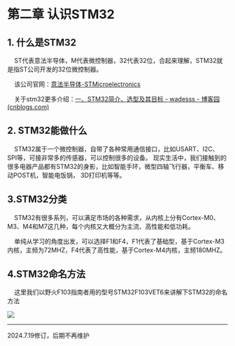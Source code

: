 # 第二章 认识STM32

## 1. 什么是STM32

    ST代表意法半导体，M代表微控制器，32代表32位，合起来理解，STM32就是指ST公司开发的32位微控制器。

    该公司官网：[意法半导体-STMicroelectronics](https://www.st.com.cn/content/st_com/zh.html)

    关于stm32更多介绍：[一、STM32简介、选型及其目标 - wadesss - 博客园 (cnblogs.com)](https://www.cnblogs.com/skyblue-Mr/p/10897386.html)

## 2. STM32能做什么

    STM32属于一个微控制器，自带了各种常用通信接口，比如USART、I2C、SPI等，可接非常多的传感器，可以控制很多的设备。 现实生活中，我们接触到的很多电器产品都有STM32的身影，比如智能手环，微型四轴飞行器，平衡车、移动POST机，智能电饭锅， 3D打印机等等。

## 3.STM32分类

    STM32有很多系列，可以满足市场的各种需求，从内核上分有Cortex-M0、M3、M4和M7这几种，每个内核又大概分为主流、高性能和低功耗。

    单纯从学习的角度出发，可以选择F1和F4，F1代表了基础型，基于Cortex-M3内核，主频为72MHZ，F4代表了高性能，基于Cortex-M4内核，主频180MHZ。

## 4.STM32命名方法

    这里我们以野火F103指南者用的型号STM32F103VET6来讲解下STM32的命名方法

![](https://img.picgo.net/2024/05/25/-2024-05-25-1612336afaff1d7051fa2b.png)

---

2024.7.19修订，后期不再维护
